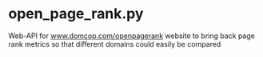 # open_page_rank.py
Web-API for www.domcop.com/openpagerank website to bring back page rank metrics so that different domains could easily be compared
